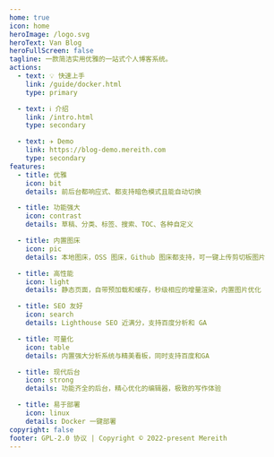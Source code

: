 ```yaml
---
home: true
icon: home
heroImage: /logo.svg
heroText: Van Blog
heroFullScreen: false
tagline: 一款简洁实用优雅的一站式个人博客系统。
actions:
  - text: 💡 快速上手
    link: /guide/docker.html
    type: primary

  - text: ℹ️ 介绍
    link: /intro.html
    type: secondary

  - text: ✈️ Demo
    link: https://blog-demo.mereith.com
    type: secondary
features:
  - title: 优雅
    icon: bit
    details: 前后台都响应式、都支持暗色模式且能自动切换

  - title: 功能强大
    icon: contrast
    details: 草稿、分类、标签、搜索、TOC、各种自定义

  - title: 内置图床
    icon: pic
    details: 本地图床，OSS 图床，Github 图床都支持，可一键上传剪切板图片

  - title: 高性能
    icon: light
    details: 静态页面，自带预加载和缓存，秒级相应的增量渲染，内置图片优化

  - title: SEO 友好
    icon: search
    details: Lighthouse SEO 近满分，支持百度分析和 GA

  - title: 可量化
    icon: table
    details: 内置强大分析系统与精美看板，同时支持百度和GA

  - title: 现代后台
    icon: strong
    details: 功能齐全的后台，精心优化的编辑器，极致的写作体验

  - title: 易于部署
    icon: linux
    details: Docker 一键部署
copyright: false
footer: GPL-2.0 协议 | Copyright © 2022-present Mereith
---
```


<!-- 这是一个博客主页的案例。

要使用此布局，你应该在页面前端设置 `layout: Blog` 和 `home: true`。

相关配置文档请见 [博客主页](https://vuepress-theme-hope.github.io/v2/zh/guide/blog/home/)。 -->
